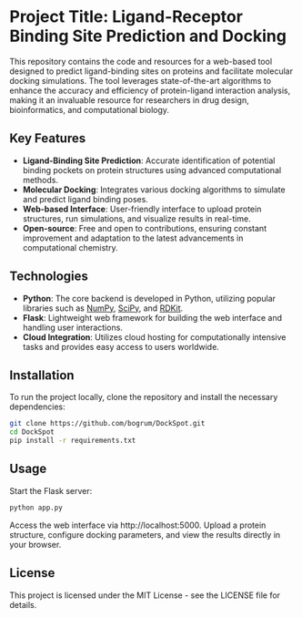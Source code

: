 # Project Title: Ligand-Receptor Binding Site Prediction and Docking

This repository contains the code and resources for a web-based tool designed to predict ligand-binding sites on proteins and facilitate molecular docking simulations. The tool leverages state-of-the-art algorithms to enhance the accuracy and efficiency of protein-ligand interaction analysis, making it an invaluable resource for researchers in drug design, bioinformatics, and computational biology.

## Key Features
- **Ligand-Binding Site Prediction**: Accurate identification of potential binding pockets on protein structures using advanced computational methods.
- **Molecular Docking**: Integrates various docking algorithms to simulate and predict ligand binding poses.
- **Web-based Interface**: User-friendly interface to upload protein structures, run simulations, and visualize results in real-time.
- **Open-source**: Free and open to contributions, ensuring constant improvement and adaptation to the latest advancements in computational chemistry.

## Technologies
- **Python**: The core backend is developed in Python, utilizing popular libraries such as [NumPy](https://numpy.org/), [SciPy](https://scipy.org/), and [RDKit](https://www.rdkit.org/).
- **Flask**: Lightweight web framework for building the web interface and handling user interactions.
- **Cloud Integration**: Utilizes cloud hosting for computationally intensive tasks and provides easy access to users worldwide.

## Installation
To run the project locally, clone the repository and install the necessary dependencies:

```bash
git clone https://github.com/bogrum/DockSpot.git
cd DockSpot
pip install -r requirements.txt
```

## Usage
Start the Flask server:
```bash
python app.py
```
Access the web interface via http://localhost:5000.
Upload a protein structure, configure docking parameters, and view the results directly in your browser.

## License
This project is licensed under the MIT License - see the LICENSE file for details.
